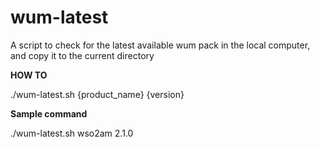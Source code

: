 # wum-latest
A script to check for the latest available wum pack in the local computer, and copy it to the current directory

**HOW TO** <br/>

   ./wum-latest.sh {product_name} {version}

**Sample command** <br/>

   ./wum-latest.sh wso2am 2.1.0

